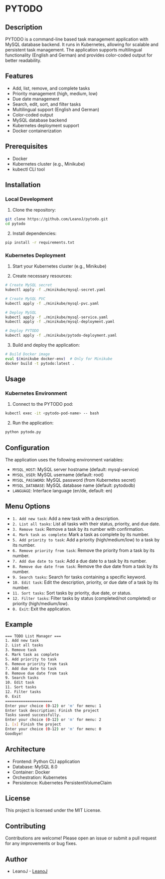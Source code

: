 # PYTODO

## Description
PYTODO is a command-line based task management application with MySQL database backend. It runs in Kubernetes, allowing for scalable and persistent task management. The application supports multilingual functionality (English and German) and provides color-coded output for better readability.

## Features
- Add, list, remove, and complete tasks
- Priority management (high, medium, low)
- Due date management
- Search, edit, sort, and filter tasks
- Multilingual support (English and German)
- Color-coded output
- MySQL database backend
- Kubernetes deployment support
- Docker containerization

## Prerequisites
- Docker
- Kubernetes cluster (e.g., Minikube)
- kubectl CLI tool

## Installation

### Local Development
1. Clone the repository:
```sh
git clone https://github.com/LeanoJ/pytodo.git
cd pytodo
```

2. Install dependencies:
```sh
pip install -r requirements.txt
```

### Kubernetes Deployment
1. Start your Kubernetes cluster (e.g., Minikube)

2. Create necessary resources:
```sh
# Create MySQL secret
kubectl apply -f ./minikube/mysql-secret.yaml

# Create MySQL PVC
kubectl apply -f ./minikube/mysql-pvc.yaml

# Deploy MySQL
kubectl apply -f ./minikube/mysql-service.yaml
kubectl apply -f ./minikube/mysql-deployment.yaml

# Deploy PYTODO
kubectl apply -f ./minikube/pytodo-deployment.yaml
```

3. Build and deploy the application:
```sh
# Build Docker image
eval $(minikube docker-env)  # Only for Minikube
docker build -t pytodo:latest .
```

## Usage

### Kubernetes Environment
1. Connect to the PYTODO pod:
```sh
kubectl exec -it <pytodo-pod-name> -- bash
```

2. Run the application:
```sh
python pytodo.py
```

## Configuration
The application uses the following environment variables:
- `MYSQL_HOST`: MySQL server hostname (default: mysql-service)
- `MYSQL_USER`: MySQL username (default: root)
- `MYSQL_PASSWORD`: MySQL password (from Kubernetes secret)
- `MYSQL_DATABASE`: MySQL database name (default: pytododb)
- `LANGUAGE`: Interface language (en/de, default: en)

## Menu Options
- `1. Add new task`: Add a new task with a description.
- `2. List all tasks`: List all tasks with their status, priority, and due date.
- `3. Remove task`: Remove a task by its number with confirmation.
- `4. Mark task as complete`: Mark a task as complete by its number.
- `5. Add priority to task`: Add a priority (high/medium/low) to a task by its number.
- `6. Remove priority from task`: Remove the priority from a task by its number.
- `7. Add due date to task`: Add a due date to a task by its number.
- `8. Remove due date from task`: Remove the due date from a task by its number.
- `9. Search tasks`: Search for tasks containing a specific keyword.
- `10. Edit task`: Edit the description, priority, or due date of a task by its number.
- `11. Sort tasks`: Sort tasks by priority, due date, or status.
- `12. Filter tasks`: Filter tasks by status (completed/not completed) or priority (high/medium/low).
- `0. Exit`: Exit the application.

## Example
```sh
=== TODO List Manager ===
1. Add new task
2. List all tasks
3. Remove task
4. Mark task as complete
5. Add priority to task
6. Remove priority from task
7. Add due date to task
8. Remove due date from task
9. Search tasks
10. Edit task
11. Sort tasks
12. Filter tasks
0. Exit
=====================
Enter your choice (0-12) or 'm' for menu: 1
Enter task description: Finish the project
Tasks saved successfully.
Enter your choice (0-12) or 'm' for menu: 2
1. [x] Finish the project
Enter your choice (0-12) or 'm' for menu: 0
Goodbye!
```

## Architecture
- Frontend: Python CLI application
- Database: MySQL 8.0
- Container: Docker
- Orchestration: Kubernetes
- Persistence: Kubernetes PersistentVolumeClaim

## License
This project is licensed under the MIT License.

## Contributing
Contributions are welcome! Please open an issue or submit a pull request for any improvements or bug fixes.

## Author
- LeanoJ - [LeanoJ](https://github.com/LeanoJ)
